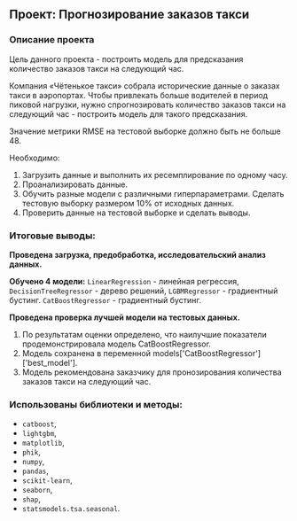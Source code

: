 ## Проект: Прогнозирование заказов такси

### Описание проекта

Цель данного проекта - построить модель для предсказания количество заказов такси на следующий час.

Компания «Чётенькое такси» собрала исторические данные о заказах такси в аэропортах. Чтобы привлекать больше водителей в период пиковой нагрузки, нужно спрогнозировать количество заказов такси на следующий час - построить модель для такого предсказания.

Значение метрики RMSE на тестовой выборке должно быть не больше 48.

Необходимо:

1. Загрузить данные и выполнить их ресемплирование по одному часу.
2. Проанализировать данные.
3. Обучить разные модели с различными гиперпараметрами. Сделать тестовую выборку размером 10% от исходных данных.
4. Проверить данные на тестовой выборке и сделать выводы.

### Итоговые выводы:

**Проведена загрузка, предобработка, исследовательский анализ данных.**

**Обучено 4 модели:**
`LinearRegression` - линейная регрессия,
`DecisionTreeRegressor` - дерево решений,
`LGBMRegressor` - градиентный бустинг.
`CatBoostRegressor` - градиентный бустинг.

**Проведена проверка лучшей модели на тестовых данных.**

1. По результатам оценки определено, что наилучшие показатели продемонстрировала модель CatBoostRegressor.
2. Модель сохранена в переменной models['CatBoostRegressor']['best_model'].
3. Модель рекомендована заказчику для пронозирования количества заказов такси на следующий час.

### Использованы библиотеки и методы:
* `catboost`,
* `lightgbm`,
* `matplotlib`,
* `phik`,
* `numpy`,
* `pandas`,
* `scikit-learn`,
* `seaborn`,
* `shap`,
* `statsmodels.tsa.seasonal`.
